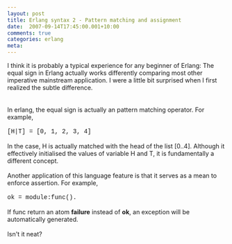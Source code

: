 ```yaml
---
layout: post
title: Erlang syntax 2 - Pattern matching and assignment
date:  2007-09-14T17:45:00.001+10:00
comments: true
categories: erlang
meta: 
---
```

I think it is probably a typical experience for any beginner of Erlang: The equal sign in Erlang actually works differently comparing most other imperative mainstream application.  I were a little bit surprised when I first realized the subtle difference.<br /><br /><br />In erlang, the equal sign is actually an pattern matching  operator.  For example,<br /><br /><span style="font-family:courier new;">[H|T] = [0, 1, 2, 3, 4]</span><br /><br />In the case, H is actually matched with the head of the list [0..4]. Although it effectively initialised the values of variable H and T, it is fundamentally a different concept.<br /><br />Another application of this language feature is that it serves as a mean to enforce assertion. For example,<br /><br /><span style="font-family: courier new;">ok = module:func().</span><br /><br />If func return an atom <span style="font-weight: bold;">failure</span> instead of <span style="font-weight: bold;">ok</span>, an exception will be automatically generated.<br /><br />Isn't it neat?